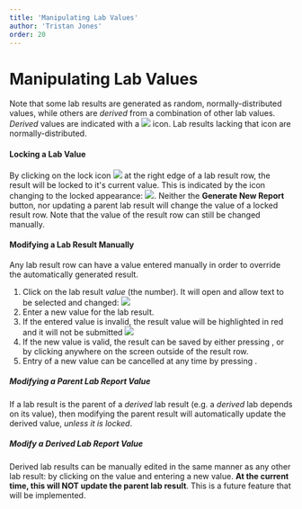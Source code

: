 ```yaml
---
title: 'Manipulating Lab Values'
author: 'Tristan Jones'
order: 20
---
```


# Manipulating Lab Values

Note that some lab results are generated as random, normally-distributed values, while others are _derived_ from a combination of other lab values. _Derived_ values are indicated with a ![](images/help/derived.png) icon. Lab results lacking that icon are normally-distributed.

#### Locking a Lab Value

By clicking on the lock icon ![](images/help/unlocked.png) at the right edge of a lab result row, the result will be locked to it's current value. This is indicated by the icon changing to the locked appearance: ![](images/help/locked.png). Neither the **Generate New Report** button, nor updating a parent lab result will change the value of a locked result row. Note that the value of the result row can still be changed manually.

#### Modifying a Lab Result Manually

Any lab result row can have a value entered manually in order to override the automatically generated result.

1. Click on the lab result _value_ (the number). It will open and allow text to be selected and changed: ![](images/help/hgb-open-unlocked.png)
2. Enter a new value for the lab result.
3. If the entered value is invalid, the result value will be highlighted in red and it will not be submitted ![](images/help/invalid-value.png)
4. If the new value is valid, the result can be saved by either pressing **<Enter>**, or by clicking anywhere on the screen outside of the result row.
5. Entry of a new value can be cancelled at any time by pressing **<Escape>**.

##### Modifying a Parent Lab Report Value

If a lab result is the parent of a _derived_ lab result (e.g. a _derived_ lab depends on its value), then modifying the parent result will automatically update the derived value, _unless it is locked_.

##### Modify a Derived Lab Report Value

Derived lab results can be manually edited in the same manner as any other lab result: by clicking on the value and entering a new value. **At the current time, this will NOT update the parent lab result**. This is a future feature that will be implemented.
